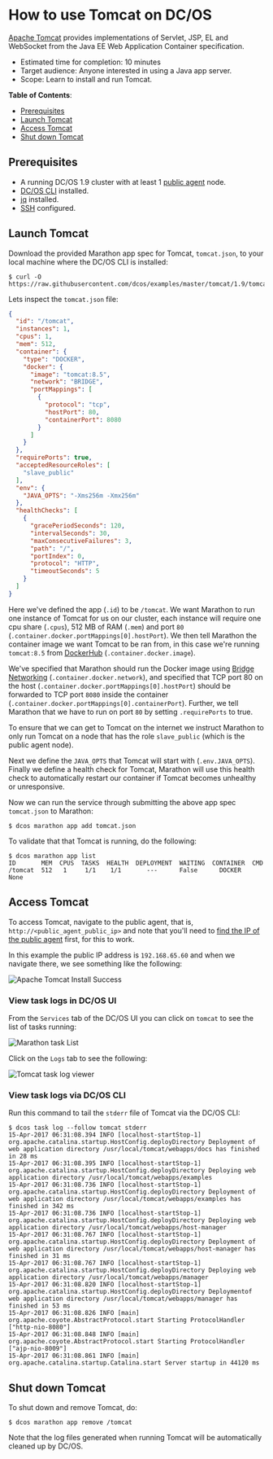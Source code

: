 # How to use Tomcat on DC/OS

[Apache Tomcat](http://tomcat.apache.org/) provides implementations of Servlet, JSP, EL and WebSocket from the Java EE Web Application Container specification.

- Estimated time for completion: 10 minutes
- Target audience: Anyone interested in using a Java app server.
- Scope: Learn to install and run Tomcat.

**Table of Contents**:

- [Prerequisites](#prerequisites)
- [Launch Tomcat](#launch-tomcat)
- [Access Tomcat](#access-tomcat)
- [Shut down Tomcat](#shut-down-tomcat)

## Prerequisites

- A running DC/OS 1.9 cluster with at least 1 [public agent](https://dcos.io/docs/1.9/overview/concepts/#public) node.
- [DC/OS CLI](https://dcos.io/docs/1.9/usage/cli/install/) installed.
- [jq](https://github.com/stedolan/jq/wiki/Installation) installed.
- [SSH](https://dcos.io/docs/1.9/administration/access-node/sshcluster/) configured.

## Launch Tomcat

Download the provided Marathon app spec for Tomcat, `tomcat.json`, to your local machine where the DC/OS CLI is installed:

```
$ curl -O https://raw.githubusercontent.com/dcos/examples/master/tomcat/1.9/tomcat.json
```

Lets inspect the `tomcat.json` file:

```json
{
  "id": "/tomcat",
  "instances": 1,
  "cpus": 1,
  "mem": 512,
  "container": {
    "type": "DOCKER",
    "docker": {
      "image": "tomcat:8.5",
      "network": "BRIDGE",
      "portMappings": [
        {
          "protocol": "tcp",
          "hostPort": 80,
          "containerPort": 8080
        }
      ]
    }
  },
  "requirePorts": true,
  "acceptedResourceRoles": [
    "slave_public"
  ],
  "env": {
    "JAVA_OPTS": "-Xms256m -Xmx256m"
  },
  "healthChecks": [
    {
      "gracePeriodSeconds": 120,
      "intervalSeconds": 30,
      "maxConsecutiveFailures": 3,
      "path": "/",
      "portIndex": 0,
      "protocol": "HTTP",
      "timeoutSeconds": 5
    }
  ]
}
```

Here we've defined the app (`.id`) to be `/tomcat`. We want Marathon to run one instance of Tomcat for us on our cluster, each instance will require one cpu share (`.cpus`), 512 MB of RAM (`.mem`) and port `80` (`.container.docker.portMappings[0].hostPort`). We then tell Marathon the container image we want Tomcat to be ran from, in this case we're running `tomcat:8.5` from [DockerHub](https://hub.docker.com/_/tomcat/) (`.container.docker.image`).

We've specified that Marathon should run the Docker image using [Bridge Networking](https://docs.docker.com/engine/userguide/networking/dockernetworks/#the-default-bridge-network-in-detail) (`.container.docker.network`), and specified that TCP port 80 on the host (`.container.docker.portMappings[0].hostPort`) should be forwarded to TCP port `8080` inside the container (`.container.docker.portMappings[0].containerPort`). Further, we tell Marathon that we have to run on port `80` by setting `.requirePorts` to true.

To ensure that we can get to Tomcat on the internet we instruct Marathon to only run Tomcat on a node that has the role `slave_public` (which is the public agent node).

Next we define the `JAVA_OPTS` that Tomcat will start with (`.env.JAVA_OPTS`). Finally we define a health check for Tomcat, Marathon will use this health check to automatically restart our container if Tomcat becomes unhealthy or unresponsive.

Now we can run the service through submitting the above app spec `tomcat.json` to Marathon:

```
$ dcos marathon app add tomcat.json
```

To validate that that Tomcat is running, do the following:

```
$ dcos marathon app list
ID       MEM  CPUS  TASKS  HEALTH  DEPLOYMENT  WAITING  CONTAINER  CMD
/tomcat  512   1     1/1    1/1       ---      False      DOCKER   None
```

## Access Tomcat

To access Tomcat, navigate to the public agent, that is, `http://<public_agent_public_ip>` and note that you'll need to [find the IP of the public agent](https://dcos.io/docs/1.9/administration/locate-public-agent/) first, for this to work. 

In this example the public IP address is `192.168.65.60` and when we navigate there, we see something like the following:

![Apache Tomcat Install Success](img/tomcat-screenshot.png)

### View task logs in DC/OS UI

From the `Services` tab of the DC/OS UI you can click on `tomcat` to see the list of tasks running:

![Marathon task List](img/tomcat-service.png)

Click on the `Logs` tab to see the following:

![Tomcat task log viewer](img/tomcat-logs.png)

### View task logs via DC/OS CLI

Run this command to tail the `stderr` file of Tomcat via the DC/OS CLI:

```
$ dcos task log --follow tomcat stderr
15-Apr-2017 06:31:08.394 INFO [localhost-startStop-1] org.apache.catalina.startup.HostConfig.deployDirectory Deployment of web application directory /usr/local/tomcat/webapps/docs has finished in 28 ms
15-Apr-2017 06:31:08.395 INFO [localhost-startStop-1] org.apache.catalina.startup.HostConfig.deployDirectory Deploying web application directory /usr/local/tomcat/webapps/examples
15-Apr-2017 06:31:08.736 INFO [localhost-startStop-1] org.apache.catalina.startup.HostConfig.deployDirectory Deployment of web application directory /usr/local/tomcat/webapps/examples has finished in 342 ms
15-Apr-2017 06:31:08.736 INFO [localhost-startStop-1] org.apache.catalina.startup.HostConfig.deployDirectory Deploying web application directory /usr/local/tomcat/webapps/host-manager
15-Apr-2017 06:31:08.767 INFO [localhost-startStop-1] org.apache.catalina.startup.HostConfig.deployDirectory Deployment of web application directory /usr/local/tomcat/webapps/host-manager has finished in 31 ms
15-Apr-2017 06:31:08.767 INFO [localhost-startStop-1] org.apache.catalina.startup.HostConfig.deployDirectory Deploying web application directory /usr/local/tomcat/webapps/manager
15-Apr-2017 06:31:08.820 INFO [localhost-startStop-1] org.apache.catalina.startup.HostConfig.deployDirectory Deploymentof web application directory /usr/local/tomcat/webapps/manager has finished in 53 ms
15-Apr-2017 06:31:08.826 INFO [main] org.apache.coyote.AbstractProtocol.start Starting ProtocolHandler ["http-nio-8080"]
15-Apr-2017 06:31:08.848 INFO [main] org.apache.coyote.AbstractProtocol.start Starting ProtocolHandler ["ajp-nio-8009"]
15-Apr-2017 06:31:08.861 INFO [main] org.apache.catalina.startup.Catalina.start Server startup in 44120 ms
```

## Shut down Tomcat

To shut down and remove Tomcat, do:

```
$ dcos marathon app remove /tomcat
```

Note that the log files generated when running Tomcat will be automatically cleaned up by DC/OS.
